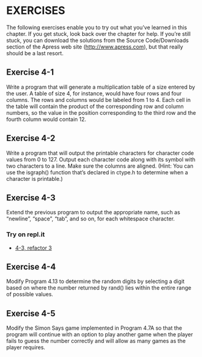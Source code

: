 # EXERCISES

The following exercises enable you to try out what you’ve learned in this chapter. If you get stuck, look back over
the chapter for help. If you’re still stuck, you can download the solutions from the Source Code/Downloads section
of the Apress web site (<http://www.apress.com>), but that really should be a last resort.

## Exercise 4-1

Write a program that will generate a multiplication table of a size entered
by the user. A table of size 4, for instance, would have four rows and four columns. The
rows and columns would be labeled from 1 to 4. Each cell in the table will contain the
product of the corresponding row and column numbers, so the value in the position
corresponding to the third row and the fourth column would contain 12.

## Exercise 4-2

Write a program that will output the printable characters for character
code values from 0 to 127. Output each character code along with its symbol with two
characters to a line. Make sure the columns are aligned. (Hint: You can use the isgraph()
function that’s declared in ctype.h to determine when a character is printable.)

## Exercise 4-3

Extend the previous program to output the appropriate name, such as
“newline”, “space”, “tab”, and so on, for each whitespace character.

### Try on repl.it

- [4-3, refactor 3](<https://replit.com/@pereiradaniel/Exercise-4-3-refactor-3>)

## Exercise 4-4

Modify Program 4.13 to determine the random digits by selecting a digit
based on where the number returned by rand() lies within the entire range of possible
values.

## Exercise 4-5

Modify the Simon Says game implemented in Program 4.7A so that the
program will continue with an option to play another game when the player fails to guess
the number correctly and will allow as many games as the player requires.
